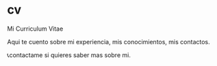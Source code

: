 # cv
Mi Curriculum Vitae

Aqui te cuento sobre 
mi experiencia, 
mis conocimientos, 
mis contactos.

📞contactame si quieres saber mas sobre mi.



